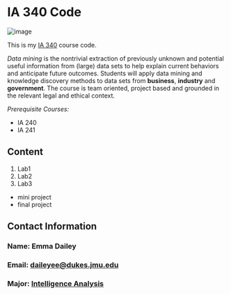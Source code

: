 # IA 340 Code 
![image](https://www.google.com/url?sa=i&url=https%3A%2F%2Fen.wikipedia.org%2Fwiki%2FJames_Madison_Dukes_men%2527s_basketball&psig=AOvVaw0Aqm0a0SQpYss0wdcgDOAe&ust=1756238187078000&source=images&cd=vfe&opi=89978449&ved=0CBYQjRxqFwoTCJiJ_5zfpo8DFQAAAAAdAAAAABAE)

This is my [IA 340](https://catalog.jmu.edu/preview_course_nopop.php?catoid=50&coid=258336) course code. 

*Data mining* is the nontrivial extraction of previously unknown and potential useful information from (large) data sets to help explain current behaviors and anticipate future outcomes. Students will apply data mining and knowledge discovery methods to data sets from **business**, **industry** and **government**. The course is team oriented, project based and grounded in the relevant legal and ethical context.

*Prerequisite Courses:*
- IA 240
- IA 241
  
## Content 

1. Lab1
2. Lab2
3. Lab3

- mini project
- final project

## Contact Information

### **Name:** Emma Dailey
### **Email:** daileyee@dukes.jmu.edu 
### **Major:** [Intelligence Analysis](https://www.jmu.edu/academics/undergraduate/majors/intelligence-analysis.shtml)
